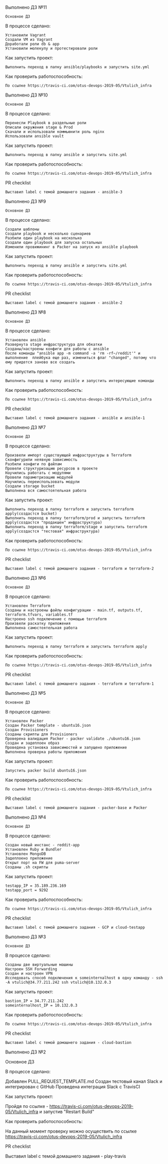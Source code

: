 Выполнено ДЗ №11

    Основное ДЗ

В процессе сделано:

    Установили Vagrant
    Создали VM из Vagrant
    Доработали роли db & app
    Установили молекулу и протестировали роли

Как запустить проект:

    Выполнить переход в папку ansible/playbooks и запустить site.yml

Как проверить работоспособность:

    По ссылке https://travis-ci.com/otus-devops-2019-05/Vtulich_infra

Выполнено ДЗ №10

    Основное ДЗ

В процессе сделано:

    Перенесли Playbook в раздельные роли
    Описали окружения stage & Prod
    Скачали и использовали коммьюнити роль nginx
    Использовали ansible vault

Как запустить проект:

    Выполнить переход в папку ansible и запустить site.yml

Как проверить работоспособность:

    По ссылке https://travis-ci.com/otus-devops-2019-05/Vtulich_infra

PR checklist

    Выставил label с темой домашнего задания - ansible-3

Выполнено ДЗ №9

    Основное ДЗ

В процессе сделано:

    Создали шаблоны
    Создали playbook и несколько сценариев
    Разбили один playbook на несколько
    Создали один playbook для запуска остальных
    Изменили провижининг в Packer на запуск из ansible playbook

Как запустить проект:

    Выполнить переход в папку ansible и запустить site.yml

Как проверить работоспособность:

    По ссылке https://travis-ci.com/otus-devops-2019-05/Vtulich_infra

PR checklist

    Выставил label с темой домашнего задания - ansible-2

Выполнено ДЗ №8

    Основное ДЗ

В процессе сделано:

    Установлен ansible
    Развернута stage инфраструктура для обкатки
    Созданы/настроены конфиги для работы с ansible
    После команды "ansible app -m command -a 'rm -rf~/reddit'" и выполнение  плейбука еще раз, измениться флаг "changed", потому что ему придется заново все создать

Как запустить проект:

    Выполнить переход в папку ansible и запустить интересующие команды

Как проверить работоспособность:

    По ссылке https://travis-ci.com/otus-devops-2019-05/Vtulich_infra

PR checklist

    Выставил label с темой домашнего задания - ansible и ansible-1

Выполнено ДЗ №7

    Основное ДЗ

В процессе сделано:

    Произвели импорт существующей инфраструктуры в Terraform
    Сконфигурили неявную зависимость
    Разбили конфиги по файлам
    Провели структуризацию ресурсов в проекте
    Научились работать с модулями
    Провели параметризацию модулей
    Научились переиспользовать модули
    Создали storage bucket
    Выполнена вся самостоятельная работа

Как запустить проект:

    Выполнить переход в папку terraform и запустить terraform apply(создастся bucket)
    Выполнить переход в папку terraform/prod и запустить terraform apply(создастся "продакшен" инфраструктура)
    Выполнить переход в папку terraform/stage и запустить terraform apply(создастся "тестовая" инфраструктура)

Как проверить работоспособность:

    По ссылке https://travis-ci.com/otus-devops-2019-05/Vtulich_infra

PR checklist

    Выставил label с темой домашнего задания - terraform и terraform-2

Выполнено ДЗ №6

    Основное ДЗ

В процессе сделано:

    Установлен Terraform
    Созданы и настроены файлы конфигурации - main.tf, outputs.tf, terraform.tfvars, variables.tf
    Настроено ssh подключение с помощью terraform
    Произвели раскатку приложения
    Выполнена самостоятельная работа

Как запустить проект:

    Выполнить переход в папку terraform и запустить terraform apply

Как проверить работоспособность:

    По ссылке https://travis-ci.com/otus-devops-2019-05/Vtulich_infra

PR checklist

    Выставил label с темой домашнего задания - terraform и terraform-1

Выполнено ДЗ №5

    Основное ДЗ

В процессе сделано:

    Установлен Packer
    Создан Packer template - ubuntu16.json
    Создан Provisioners
    Созданы скрипты для Provisioners
    Проверена валидация Packer - packer validate ./ubuntu16.json
    Создан и задеплоен образ
    Проведена установка зависимостей и запущено приложение
    Выполнена проверка работы приложения

Как запустить проект:

    Запустить packer build ubuntu16.json

Как проверить работоспособность:

    По ссылке https://travis-ci.com/otus-devops-2019-05/Vtulich_infra

PR checklist

    Выставил label с темой домашнего задания - packer-base и Packer

Выполнено ДЗ №4

    Основное ДЗ

В процессе сделано:

    Создан новый инстанс - reddit-app
    Установлен Ruby и Bundler
    Установлен MongoDB
    Задеплоено приложение
    Открыт порт на FW для puma-server
    Созданы .sh скрипты

Как запустить проект:

    testapp_IP = 35.189.236.169
    testapp_port = 9292

Как проверить работоспособность:

    По ссылке https://travis-ci.com/otus-devops-2019-05/Vtulich_infra

PR checklist

    Выставил label с темой домашнего задания - GCP и cloud-testapp

Выполнено ДЗ №3

    Основное ДЗ

В процессе сделано:

    Созданы две виртуальные машины
    Настроен SSH Forwarding
    Создан и настроен VPN
    Исследовать способ подключения к someinternalhost в одну команду - ssh -A vtulich@34.77.211.242 ssh vtulich@10.132.0.3

Как запустить проект:

    bastion_IP = 34.77.211.242
    someinternalhost_IP = 10.132.0.3

Как проверить работоспособность:

    По ссылке https://travis-ci.com/otus-devops-2019-05/Vtulich_infra

PR checklist

    Выставил label с темой домашнего задания - cloud-bastion

Выполнено ДЗ №2

Основное ДЗ

В процессе сделано:

Добавлен PULL_REQUEST_TEMPLATE.md
Создан тестовый канал Slack и интегрирован с GitHub
Проведена интеграция Slack c TravisCI

Как запустить проект:

Пройдя по ссылке - https://travis-ci.com/otus-devops-2019-05/Vtulich_infra и запустив "Restart Build"

Как проверить работоспособность:

На данный момент проверку можно осуществить по ссылке https://travis-ci.com/otus-devops-2019-05/Vtulich_infra

PR checklist

Выставил label с темой домашнего задания - play-travis
